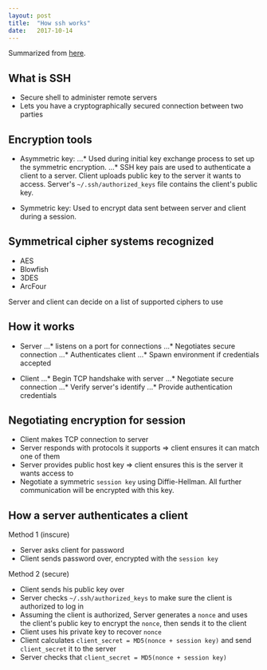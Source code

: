 ```yaml
---
layout: post
title:  "How ssh works"
date:   2017-10-14
---
```


Summarized from [here](https://www.digitalocean.com/community/tutorials/understanding-the-ssh-encryption-and-connection-process).

## What is SSH

* Secure shell to administer remote servers
* Lets you have a cryptographically secured connection between two parties

## Encryption tools

* Asymmetric key: 
...* Used during initial key exchange process to set up the symmetric encryption.
...* SSH key pais are used to authenticate a client to a server.
	Client uploads public key to the server it wants to access.
	Server's `~/.ssh/authorized_keys` file contains the client's public key.

* Symmetric key: Used to encrypt data sent between server and client during a session.

## Symmetrical cipher systems recognized

* AES
* Blowfish
* 3DES
* ArcFour

Server and client can decide on a list of supported ciphers to use

## How it works

* Server 
...* listens on a port for connections
...* Negotiates secure connection
...* Authenticates client
...* Spawn environment if credentials accepted

* Client
...* Begin TCP handshake with server
...* Negotiate secure connection
...* Verify server's identify
...* Provide authentication credentials

## Negotiating encryption for session

* Client makes TCP connection to server
* Server responds with protocols it supports => client ensures it can match one of them
* Server provides public host key => client ensures this is the server it wants access to
* Negotiate a symmetric `session key` using Diffie-Hellman. All further communication will be encrypted with this key.

## How a server authenticates a client

Method 1 (inscure)
* Server asks client for password
* Client sends password over, encrypted with the `session key `

Method 2 (secure)
* Client sends his public key over
* Server checks `~/.ssh/authorized_keys` to make sure the client is authorized to log in
* Assuming the client is authorized,
	Server generates a `nonce` and uses the client's public key to encrypt the `nonce`,
	then sends it to the client
* Client uses his private key to recover `nonce`
* Client calculates `client_secret = MD5(nonce + session key)` and send `client_secret` it to the server
* Server checks that `client_secret = MD5(nonce + session key)`
























































